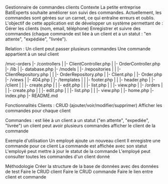 Gestionnaire de commandes clients
Contexte
La petite entreprise BatiExperts souhaite améliorer son suivi des commandes. Actuellement, les commandes sont gérées sur un carnet, ce qui entraîne erreurs et oublis. L'objectif de cette application est de développer un système permettant de : 
Gérer les clients (nom, email, téléphone)
Enregistrer et suivre des commandes (chaque commande est liée à un client et a un statut : "en attente", "expédiée", "livrée").

Relation :
Un client peut passer plusieurs commandes
Une commande appartient à un seul client

/mvc-orders
|- /controllers
|  |- ClientController.php 
|  |- OrderController.php
|- /lib
|  |- database.php
|- /models
|  |- /repositories
|  |  |- ClientRepository.php
|  |  |- OrderRepository.php
|  |- Client.php
|  |- Order.php
|- /views
|  |- 404.php
|  |- /templates
|  |  |- footer.php
|  |  |- header.php
|  |- /client
|  |  |- create.php
|  |  |- edit.php
|  |  |- list.php
|  |  |- view.php
|  |- /orders
|  |  |- create.php
|  |  |- edit.php
|  |  |- list.php
|  |  |- view.php
|  |- home.php
|- index.php
|- README.md


Fonctionnalités
Clients : 
CRUD (ajouter/voir/modifier/supprimer)
Afficher les commandes pour chaque client

Commandes : 
est liée à un client
a un statut ("en attente", "expediée", "livrée")
un client peut avoir plusieurs commandes
afficher le client de la commande

Exemple d'utilisation
Un employé ajoute un nouveau client
Il enregistre une commande pour ce client
La commande est affichée avec son statut
L'employé peut mettre à jour le statut de la commande
L'employé peut consulter toutes les commandes d'un client donné

Méthodologie
Créer la structure de la base de données avec des données de test
Faire le CRUD client
Faire le CRUD commande
Faire le lien entre client et commande